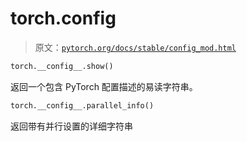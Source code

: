 # torch.__config__

> 原文：[`pytorch.org/docs/stable/config_mod.html`](https://pytorch.org/docs/stable/config_mod.html)

```py
torch.__config__.show()
```

返回一个包含 PyTorch 配置描述的易读字符串。

```py
torch.__config__.parallel_info()
```

返回带有并行设置的详细字符串
